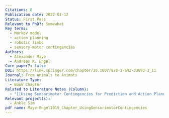 ```yaml
---
Citations: 8
Publication date: 2022-01-12
Status: First Pass
Relevant to PhD?: Somewhat
Key terms:
  - Markov model
  - action planning
  - robotic limbs
  - sensory-motor contingencies
Authors:
  - Alexander Maye
  - Andreas K. Engel
Core paper?: false
DOI: https://link.springer.com/chapter/10.1007/978-3-642-33093-3_11
Journal: From Animals to Animats
Literature Type:
  - Book Chapter
Related to Literature Notes (Column):
  - "[[Using Sensorimotor Contingencies for Prediction and Action Planning 2]]"
Relevant project(s):
  - Ankle Sim
pdf name: Maye-Engel2019_Chapter_UsingSensorimotorContingencies
---
```


